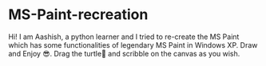 # MS-Paint-recreation
Hi! I am Aashish, a python learner and I tried to re-create the MS Paint which has some functionalities of legendary MS Paint in Windows XP.
Draw and Enjoy 😎.
Drag the turtle🐢 and scribble on the canvas as you wish.
